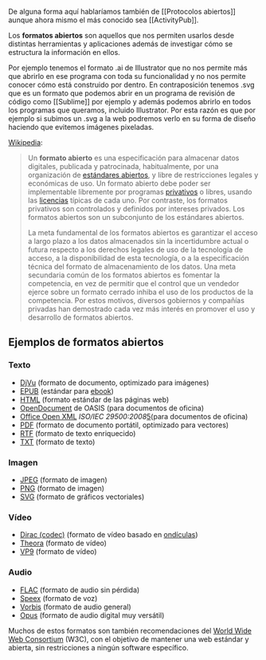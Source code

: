 De alguna forma aquí hablaríamos también de [[Protocolos abiertos]] aunque ahora mismo el más conocido sea [[ActivityPub]].

Los **formatos abiertos** son aquellos que nos permiten usarlos desde distintas herramientas y aplicaciones además de investigar cómo se estructura la información en ellos.

Por ejemplo tenemos el formato .ai de Illustrator que no nos permite más que abrirlo en ese programa con toda su funcionalidad y no nos permite conocer cómo está construido por dentro. En contraposición tenemos .svg que es un formato que podemos abrir en un programa de revisión de código como [[Sublime]] por ejemplo y además podemos abrirlo en todos los programas que queramos, incluido Illustrator. Por esta razón es que por ejemplo si subimos un .svg a la web podremos verlo en su forma de diseño haciendo que evitemos imágenes pixeladas.

[Wikipedia](https://es.wikipedia.org/wiki/Formato_abierto):

> Un **formato abierto** es una especificación para almacenar datos digitales, publicada y patrocinada, habitualmente, por una organización de [estándares abiertos](https://es.wikipedia.org/wiki/Est%C3%A1ndar_abierto "Estándar abierto"), y libre de restricciones legales y económicas de uso. Un formato abierto debe poder ser implementable libremente por programas [privativos](https://es.wikipedia.org/wiki/Software_propietario "Software propietario") o libres, usando las [licencias](https://es.wikipedia.org/wiki/Licencia "Licencia") típicas de cada uno. Por contraste, los formatos privativos son controlados y definidos por intereses privados. Los formatos abiertos son un subconjunto de los estándares abiertos.
> 
> La meta fundamental de los formatos abiertos es garantizar el acceso a largo plazo a los datos almacenados sin la incertidumbre actual o futura respecto a los derechos legales de uso de la tecnología de acceso, a la disponibilidad de esta tecnología, o a la especificación técnica del formato de almacenamiento de los datos. Una meta secundaria común de los formatos abiertos es fomentar la competencia, en vez de permitir que el control que un vendedor ejerce sobre un formato cerrado inhiba el uso de los productos de la competencia. Por estos motivos, diversos gobiernos y compañías privadas han demostrado cada vez más interés en promover el uso y desarrollo de formatos abiertos.


## Ejemplos de formatos abiertos

### Texto

- [DjVu](https://es.wikipedia.org/wiki/DjVu "DjVu") (formato de documento, optimizado para imágenes)
- [EPUB](https://es.wikipedia.org/wiki/EPUB "EPUB") (estándar para [ebook](https://es.wikipedia.org/wiki/Ebook "Ebook"))
- [HTML](https://es.wikipedia.org/wiki/HTML "HTML") (formato estándar de las páginas web)
- [OpenDocument](https://es.wikipedia.org/wiki/OpenDocument "OpenDocument") de OASIS (para documentos de oficina)
- [Office Open XML](https://es.wikipedia.org/wiki/Office_Open_XML "Office Open XML") _ISO/IEC 29500:2008_[5](https://es.wikipedia.org/wiki/Formato_abierto#cite_note-5)​ (para documentos de oficina)
- [PDF](https://es.wikipedia.org/wiki/Portable_Document_Format "Portable Document Format") (formato de documento portátil, optimizado para vectores)
- [RTF](https://es.wikipedia.org/wiki/Rich_Text_Format "Rich Text Format") (formato de texto enriquecido)
- [TXT](https://es.wikipedia.org/wiki/Archivo_de_texto "Archivo de texto") (formato de texto)

### Imagen

- [JPEG](https://es.wikipedia.org/wiki/JPEG "JPEG") (formato de imagen)
- [PNG](https://es.wikipedia.org/wiki/PNG "PNG") (formato de imagen)
- [SVG](https://es.wikipedia.org/wiki/Scalable_Vector_Graphics "Scalable Vector Graphics") (formato de gráficos vectoriales)

### Vídeo

- [Dirac (codec)](https://es.wikipedia.org/wiki/Dirac_(codec) "Dirac (codec)") (formato de vídeo basado en [ondículas](https://es.wikipedia.org/wiki/Ond%C3%ADcula "Ondícula"))
- [Theora](https://es.wikipedia.org/wiki/Theora "Theora") (formato de vídeo)
- [VP9](https://es.wikipedia.org/wiki/VP9 "VP9") (formato de vídeo)

### Audio

- [FLAC](https://es.wikipedia.org/wiki/FLAC "FLAC") (formato de audio sin pérdida)
- [Speex](https://es.wikipedia.org/wiki/Speex "Speex") (formato de voz)
- [Vorbis](https://es.wikipedia.org/wiki/Vorbis "Vorbis") (formato de audio general)
- [Opus](https://es.wikipedia.org/wiki/Opus_(c%C3%B3dec) "Opus (códec)") (formato de audio digital muy versátil)

Muchos de estos formatos son también recomendaciones del [World Wide Web Consortium](https://es.wikipedia.org/wiki/World_Wide_Web_Consortium "World Wide Web Consortium") (W3C), con el objetivo de mantener una web estándar y abierta, sin restricciones a ningún software específico.